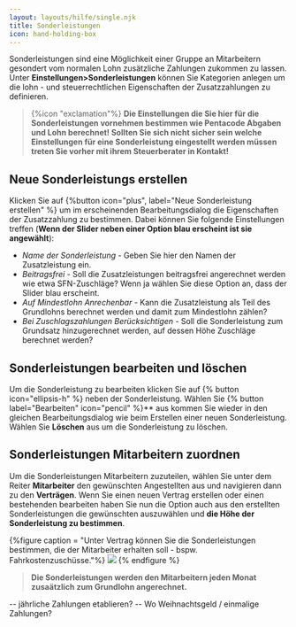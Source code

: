 ```yaml
---
layout: layouts/hilfe/single.njk
title: Sonderleistungen
icon: hand-holding-box  
---
```


Sonderleistungen sind eine Möglichkeit einer Gruppe an Mitarbeitern gesondert vom normalen Lohn zusätzliche Zahlungen zukommen zu lassen. Unter **Einstellungen>Sonderleistungen** können Sie Kategorien anlegen um die lohn - und steuerrechtlichen Eigenschaften der Zusatzzahlungen zu definieren. 

> {%icon "exclamation"%} **Die Einstellungen die Sie hier für die Sonderleistungen vornehmen bestimmen wie Pentacode Abgaben und Lohn berechnet! Sollten Sie sich nicht sicher sein welche Einstellungen für eine Sonderleistung eingestellt werden müssen treten Sie vorher mit ihrem Steuerberater in Kontakt!**

## Neue Sonderleistungs erstellen

Klicken Sie auf {%button icon="plus", label="Neue Sonderleistung erstellen" %} um im erscheinenden Bearbeitungsdialog die Eigenschaften der Zusatzzahlung zu bestimmen. Dabei können Sie folgende Einstellungen treffen (**Wenn der Slider neben einer Option blau erscheint ist sie angewählt**):

- *Name der Sonderleistung -* Geben Sie hier den Namen der Zusatzleistung ein.
- *Beitragsfrei -* Soll die Zusatzleistungen beitragsfrei angerechnet werden wie etwa SFN-Zuschläge? Wenn ja wählen Sie diese Option an, dass der Slider blau erscheint.
- *Auf Mindestlohn Anrechenbar -* Kann die Zusatzleistung als Teil des Grundlohns berechnet werden und damit zum Mindestlohn zählen?
- *Bei Zuschlagszahlungen Berücksichtigen -* Soll die Sonderleistung zum Grundsatz hinzugerechnet werden, auf dessen Höhe Zuschläge berechnet werden?

## Sonderleistungen bearbeiten und löschen

Um die Sonderleistung zu bearbeiten klicken Sie auf {% button icon="ellipsis-h" %} neben der Sonderleistung. Wählen Sie {% button label="Bearbeiten" icon="pencil" %}** aus kommen Sie wieder in den gleichen Bearbeitungsdialog wie beim Erstellen einer neuen Sonderleistung. Wählen Sie **Löschen** aus um die Sonderleistung zu löschen.

## Sonderleistungen Mitarbeitern zuordnen

Um die Sonderleistungen Mitarbeitern zuzuteilen, wählen Sie unter dem Reiter **Mitarbeiter** den gewünschten Angestellten aus und navigieren dann zu den **Verträgen**. Wenn Sie einen neuen Vertrag erstellen oder einen bestehenden bearbeiten haben Sie nun die Option auch aus den erstellten Sonderleistungen die gewünschten auszuwählen und **die Höhe der Sonderleistung zu bestimmen**.

{%figure caption = "Unter Vertrag können Sie die Sonderleistungen bestimmen, die der Mitarbeiter erhalten soll - bspw. Fahrkostenzuschüsse."%}
<img src = "hinzufügen.webp" />
{% endfigure %}

> **Die Sonderleistungen werden den Mitarbeitern jeden Monat zusaätzlich zum Grundlohn angerechnet.**




-- jährliche Zahlungen etablieren?
-- Wo Weihnachtsgeld / einmalige Zahlungen?